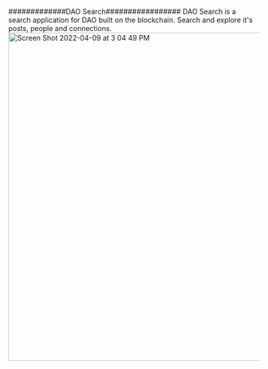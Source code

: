 
#############DAO Search#################
DAO Search is a search application for DAO  built on the blockchain. Search and explore it's posts, people and connections.<img width="659" alt="Screen Shot 2022-04-09 at 3 04 49 PM" src="https://user-images.githubusercontent.com/38181397/162589937-72a6ed9f-a344-449f-a742-bd35a525d0ce.png">
